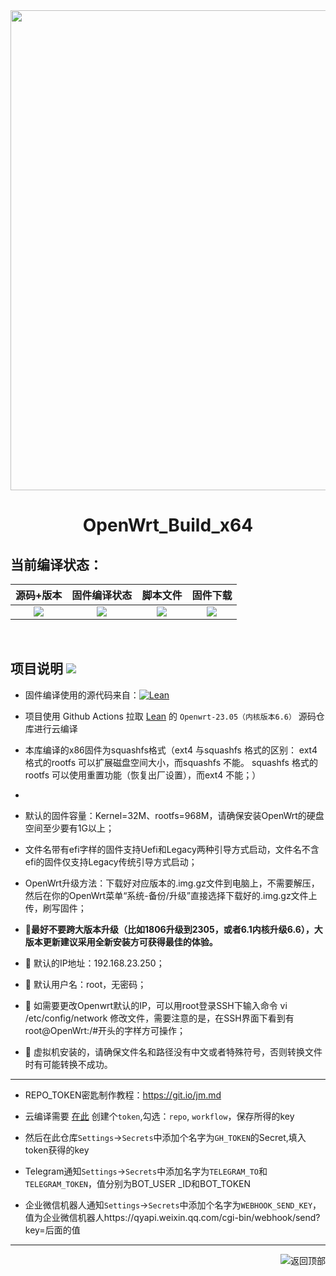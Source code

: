 <div align="center">
<img width="768" src="https://github.com/ranqingwen/Lede25-autobuild/blob/main/personal/logo.png"/>
<h1>OpenWrt_Build_x64</h1>
</div>

## 当前编译状态：
| 源码+版本 | 固件编译状态 | 脚本文件 | 固件下载 |
| :-------------: | :-------------: | :-------------: | :-------------: |
| [![](https://img.shields.io/badge/Lede-6.6-32C955.svg?logo=openwrt)](https://github.com/ranqingwen/Lede25-autobuild/blob/main/.github/workflows/OpenWrt_2305_x64.yml) | <a href="https://github.com/ranqingwen/Lede25-autobuild/blob/main/.github/workflows/OpenWrt_2305_x64.yml"><img src="https://github.com/ranqingwen/Lede25-autobuild/blob/main/.github/workflows/OpenWrt_2305_x64.yml/badge.svg?style=flat" /></a> | [![](https://img.shields.io/badge/脚本-配置-orange.svg?logo=apache-spark)](https://github.com/ranqingwen/Lede25-autobuild/tree/main/diy_script/lede_diy/x86) | [![](https://img.shields.io/badge/下载-链接-blueviolet.svg?logo=hack-the-box)](https://github.com/ranqingwen/Lede25-autobuild/releases) |


</br>

## 项目说明 [![](https://github.com/gxnas/OpenWrt_Build_x64/blob/main/personal/describes.svg)](#项目说明-)
- 固件编译使用的源代码来自：[![Lean](https://img.shields.io/badge/Lede-Lean-red.svg?style=flat&logo=appveyor)](https://github.com/coolsnowwolf/lede) 
- 项目使用 Github Actions 拉取 [Lean](https://github.com/coolsnowwolf/lede) 的 `Openwrt-23.05（内核版本6.6）` 源码仓库进行云编译
-  本库编译的x86固件为squashfs格式（ext4 与squashfs 格式的区别： ext4 格式的rootfs 可以扩展磁盘空间大小，而squashfs 不能。 squashfs 格式的rootfs 可以使用重置功能（恢复出厂设置），而ext4 不能；）
-  
-  默认的固件容量：Kernel=32M、rootfs=968M，请确保安装OpenWrt的硬盘空间至少要有1G以上；
-  文件名带有efi字样的固件支持Uefi和Legacy两种引导方式启动，文件名不含efi的固件仅支持Legacy传统引导方式启动；
-  OpenWrt升级方法：下载好对应版本的.img.gz文件到电脑上，不需要解压，然后在你的OpenWrt菜单“系统-备份/升级”直接选择下载好的.img.gz文件上传，刷写固件；

- 🛑******最好不要跨大版本升级（比如1806升级到2305，或者6.1内核升级6.6），大版本更新建议采用全新安装方可获得最佳的体验。******
- 🛑 默认的IP地址：192.168.23.250；
- 🛑 默认用户名：root，无密码；
- 🛑 如需要更改Openwrt默认的IP，可以用root登录SSH下输入命令 vi /etc/config/network 修改文件，需要注意的是，在SSH界面下看到有root@OpenWrt:/#开头的字样方可操作；
- 🛑 虚拟机安装的，请确保文件名和路径没有中文或者特殊符号，否则转换文件时有可能转换不成功。

----
- REPO_TOKEN密匙制作教程：https://git.io/jm.md
- 云编译需要 [在此](https://github.com/settings/tokens) 创建个```token```,勾选：```repo```, ```workflow```，保存所得的key
- 然后在此仓库```Settings```->```Secrets```中添加个名字为```GH_TOKEN```的Secret,填入token获得的key

- Telegram通知```Settings```->```Secrets```中添加名字为```TELEGRAM_TO```和```TELEGRAM_TOKEN```，值分别为BOT_USER _ID和BOT_TOKEN
- 企业微信机器人通知```Settings```->```Secrets```中添加个名字为```WEBHOOK_SEND_KEY```，值为企业微信机器人https://qyapi.weixin.qq.com/cgi-bin/webhook/send?key=后面的值
----
<a href="#readme">
<img src="https://github.com/ranqingwen/Lede25-autobuild/blob/main/personal/return.svg" title="返回顶部" align="right"/>
</a>
